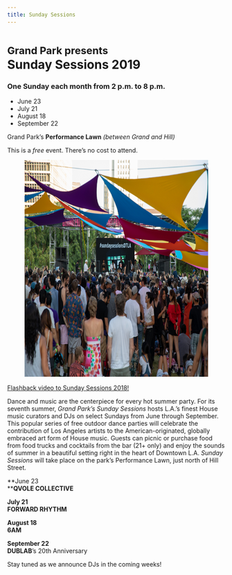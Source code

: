 ```yaml
---
title: Sunday Sessions
---
```


# <small>Grand Park presents</small><br />Sunday <span class="avoid-break">Sessions 2019</span>

### One Sunday each month from <time datetime="14:00">2 p.m.</time> to <time datetime="20:00">8 p.m.</time>

* June 23
* July 21
* August 18
* September 22

Grand Park’s **Performance Lawn** _(between Grand and Hill)_

This is a _free_ event. There’s no cost to attend.

<figure>
  <img src="/uploads/sunday-sessions.jpg" alt="Sunday Sessions August 2018 crowd shot with Moody Mann, Dez, and Aloe Blacc on stage" height="500" />
</figure>

[Flashback video to Sunday Sessions 2018!](https://vimeo.com/289365164)

Dance and music are the centerpiece for every hot summer party. For its seventh summer, _Grand Park’s Sunday Sessions_ hosts L.A.’s finest House music curators and DJs on select Sundays from June through September. This popular series of free outdoor dance parties will celebrate the contribution of Los Angeles artists to the American-originated, globally embraced art form of House music. Guests can picnic or purchase food from food trucks and cocktails from the bar (21+ only) and enjoy the sounds of summer in a beautiful setting right in the heart of Downtown L.A. _Sunday Sessions_ will take place on the park’s Performance Lawn, just north of Hill Street.

**June 23  
****QVOLE COLLECTIVE**

**July 21**  
**FORWARD RHYTHM**

**August 18  
6AM**

**September 22  
DUBLAB**’s 20th Anniversary

Stay tuned as we announce DJs in the coming weeks!

